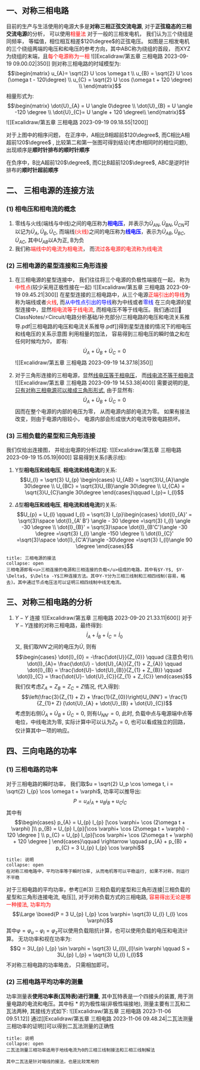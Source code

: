 ## 一、对称三相电路
目前的生产与生活使用的电源大多是**对称三相正弦交流电源**,  对于**正弦稳态的三相交流电源**的分析， 可以使用<mark style="background: transparent; color: red">相量法</mark>
对于一般的三相发电机， 我们认为三个绕组是同频率， 等幅值，相位相互相差$120\degree$的正弦电压。
如图是三相发电机的三个绕组两端的电压和和电压的参考方向，其中ABC称为绕组的首段， 而XYZ为绕组的末端，且<mark style="background: transparent; color: red">每个电源称为一相</mark>
![[Excalidraw/第五章 三相电路 2023-09-19 09.00.02|350]]
则对称三相电路的时域模型为:
$$\begin{matrix}
u_{A}= \sqrt{2} U \cos  \omega t \\
u_{B} = \sqrt{2} U \cos (\omega t - 120\degree) \\
u_{C} = \sqrt{2} U \cos (\omega t + 120 \degree) \\
\end{matrix}$$
相量形式为:
$$\begin{matrix}
\dot{U}_{A} = U \angle 0\degree  \\
\dot{U}_{B} = U \angle -120 \degree \\
\dot{U}_{C}= U \angle + 120 \degree\\
\end{matrix}$$
![[Excalidraw/第五章 三相电路 2023-09-19 09.18.55|1200]]

对于上图中的相序问题， 在正序中，A相比B相超前$120\degree$, 而C相比A相超前120$\degree$ , 比较第二和第一张图可得到结论(考虑t相同时的相位问题), 出现顺序是**顺时针排布的顺时针顺序**

在负序中，B比A超前120$\degree$, 而C比B超前120$\degree$, ABC是逆时针排布的**顺时针超前顺序**

## 二、 三相电源的连接方法
### (1) 相电压和相电流的概念
1. 零线与火线(端线与中线)之间的电压称为<b><mark style="background: transparent; color: blue">相电压</mark></b>，并表示为$\dot{U}_{AN}, \dot{U}_{BN} , \dot{U}_{CN}$可以记为$\dot{U}_{A}, \dot{U}_{B}, \dot{U}_{C}$, 而端线<mark style="background: transparent; color: red">(火线)</mark>之间的电压称为<b><mark style="background: transparent; color: blue">线电压</mark></b>，表示为$\dot{U}_{AB}, \dot{U}_{BC}, \dot{U}_{AC}$, 其中$U_{AB}$以A为正, B为负
2. 我们称<mark style="background: transparent; color: red">端线中的电流为相电流</mark>，  而<mark style="background: transparent; color: red">流过各电源的电流称为线电流</mark> 
### (2) 三相电源的星型连接和三角形连接
1) 在三相电源的星型连接中， 我们往往将三个电源的负极性端接在一起， 称为<mark style="background: transparent; color: red">中性点</mark>(较少采用正极性接在一起)
![[Excalidraw/第五章 三相电路 2023-09-19 09.45.21|300]]
在星型连接的三相电路中，从三个电源<mark style="background: transparent; color: red">正端引出的导线</mark>为称为端线或者<mark style="background: transparent; color: red">火线</mark>, 而<mark style="background: transparent; color: blue">从中性点引出的导线</mark>称为中线或者<mark style="background: transparent; color: blue">零线</mark>
在三向电源的星型连接中，显然<mark style="background: transparent; color: red">相电流等于线电流</mark>, 而相电压不等于线电压。我们通过[[📘ClassNotes/⚡Circuit/电路分析基础/补充部分/三相电路的电压和电流关系推导.pdf|三相电路的电压和电流关系推导.pdf]]得到星型连接的情况下的相电压和线电压的关系示意图
利用相量的加法， 容易得到三相电压的瞬时值之和在任何时候均为0， 即有:
$$\dot{U}_A +  \dot{U}_B  + \dot{U}_C = 0$$
![[Excalidraw/第五章 三相电路 2023-09-19 14.37.18|350]]

2) 对于三角形连接的三相电源，显然<u>线电压等于相电压</u>， 而<u>线电流不等于相电流</u>
![[Excalidraw/第五章 三相电路 2023-09-19 14.53.38|400]]
需要说明的是, <u>只有对称三相电源可以接成三角形形式</u>, 由于显然有:
$$\dot{U}_A +  \dot{U}_B  + \dot{U}_C = 0$$
因而在整个电源的内部的电压为零， 从而电源内部的电流为零。 如果有接法改变，则由于电源内阻较小， 电源内部会形成很大的电流导致电路损坏。

### (3) 三相负载的星型和三角形连接
我们仅给出连接图， 并给出电源的分析过程:
![[Excalidraw/第五章 三相电路 2023-09-19 15.05.19|600]]
容易得到关系(l表示线): 
1. Y型**相电压和线电压**, **相电流和线电流**的关系:
$$U_{l} = \sqrt{3} U_{p} \begin{cases}
U_{AB} = \sqrt{3}U_{A}\angle 30\degree  \\
U_{BC} = \sqrt{3}U_{B}\angle 30\degree  \\
U_{CA} = \sqrt{3}U_{C}\angle 30\degree 
\end{cases}\qquad  I_{p}= I_{l}$$

2. $\Delta$型**相电压和线电压**, **相电流和线电流**的关系:
$$U_{p} = U_{l} \qquad  I_{l} = \sqrt{3} I_{p}\begin{cases}
\dot{I}_{A}' = \sqrt{3}\space \dot{I}_{A' B'} \angle - 30 \degree  =\sqrt{3} I_{l} \angle -30 \degree  \\
\dot{I}_{B}'  = \sqrt{3}\space \dot{I}_{B'C'}\angle -30 \degree   =\sqrt{3} I_{l} \angle  -150 \degree \\
\dot{I}_{C}' =\sqrt{3}\space  \dot{I}_{C'A'}\angle -30\degree =\sqrt{3}  I_{l}\angle 90 \degree 
\end{cases}$$
`````ad-note
title: 三相电源的接法
collapse: open
三相电源即有<u>三相连接的电源和三相连接的负载</u>组成的电路，其中有$Y-Y$, $Y-\Delta$, $\Delta -Y$三种连接方法。其中Y-Y分为三相三线制和三相四线制(容易，略去)。其中通过节点电压法可以证明三相四线制中线无电流。
`````

## 三、对称三相电路的分析
1. $Y-Y$ 连接
![[Excalidraw/第五章 三相电路 2023-09-20 21.33.11|600]]
对于$Y-Y$连接的对称三相电路，最终得到:
$$\dot{I}_{A} + \dot{I}_{B} + \dot{I}_{C} = \dot{I}_{0}$$
又, 我们取$NN'$之间的电压为$\dot{U}$, 则有
$$\begin{cases}
\dot{I}_{0} = -\frac{\dot{U}}{Z_{0}} \qquad (注意负号)\\
\dot{I}_{A}= \frac{\dot{U} - \dot{U}_{A}}{Z_{1} + Z_{A}} \qquad 
\dot{I}_{B} = \frac{\dot{U}- \dot{U}_{B}}{Z_{1} + Z_{B}} \qquad 
\dot{I}_{C} = \frac{\dot{U}- \dot{U}_{C}}{Z_{1} + Z_{C}} 
\end{cases}$$
我们仅考虑$Z_A = Z_B = Z_{C}= Z$情况, 代入得到:
$$\left(\frac{3}{Z_{1} + Z} + \frac{1}{Z_{0}}\right)U_{NN'} = \frac{1}{Z_{1}+ Z} (\dot{U}_{A} + \dot{U}_{B} + \dot{U}_{C})$$
考虑到右侧$\dot{U}_{A} + \dot{U}_{B} + \dot{U}_{C} = 0$, 则有$U_{NN'} = 0$, 此时, 负载中点与电源端中点等电位，中线电流为零, 实际计算中可以认为$Z_{0}= 0$, 也可以看成独立的回路， 仅计算其中一项的响应。

## 四、三向电路的功率
### (1) 三相电路的功率
对于三相电路的瞬时功率， 我们取$u = \sqrt{2} U_p \cos \omega t, i = \sqrt{2} I_{p} \cos \omega t + \varphi$, 功率可以推导出: 
$$P = u_{A} i_{A} + u_{B}i_{B} + u_{C} i_{C}$$
其中有
$$\begin{cases}
p_{A}  = U_{p} I_{p} [\cos \varphi+ \cos (2\omega t + \varphi) ]\\
p_{B} = U_{p} I_{p}[\cos \varphi+ \cos (2\omega t + \varphi) - 120 \degree ]  \\
p_{C} = U_{p} I_{p}[\cos \varphi+ \cos (2\omega t + \varphi) + 120 \degree ]
\end{cases}\qquad  \rightarrow  \qquad p_{A} + p_{B} + p_{C} = 3 U_{p} I_{p} \cos \varphi$$
`````ad-check
title: 说明
collapse: open
在对称三相电路中，平均功率等于瞬时功率, 从而电机等可以平稳运行, 如果不对称，则运行不平稳
`````
对于三相电路的平均功率，参考[[#(3) 三相负载的星型和三角形连接|三相负载的星型和三角形连接电流, 电压]], 对于对称负载方式的三相电路, <mark style="background: transparent; color: red"> 容易得出无论是哪一种接法, 功率均为</mark>
$$\Large  \boxed{P = 3 U_{p} I_{p} \cos \varphi= \sqrt{3} U_{l} I_{l} \cos \varphi}$$
其中$\varphi = \varphi_{u}- \varphi_{i} = \varphi_{z}$可以使用负载阻抗计算，也可以使用负载的电压和电流计算。
无功功率和视在功率为:
$$Q = 3U_{p} I_{p} \sin \varphi = \sqrt{3} U_{l}I_{l}\sin \varphi \qquad S = 3U_{p} I_{p} = \sqrt{3} U_{l} I_{l}$$
不对称三相电路的功率略去， 只需相加即可。

### (2) 三相电路平均功率的测量
功率测量表**使用功率表(瓦特表)进行测量**, 其中瓦特表是一个四接头的装置, 用于测量电路的电流和电压。其中标 * 的为极性端(非极性端接地), 测量主要有三瓦和二瓦法两种, 其接线方式如下: 
![[Excalidraw/第五章 三相电路 2023-11-06 09.51.12]]
通过[[Excalidraw/第五章 三相电路 2023-11-06 09.48.24|二瓦法测量三相功率的证明]]可以得到二瓦法测量的正确性
`````ad-caution
title: 说明
collapse: open
二瓦法测量三相功率适用于地线电流为0的三相三线制接法和三相三线制解法

其中二瓦法是针对端线的接法，也是比较常用的
`````
